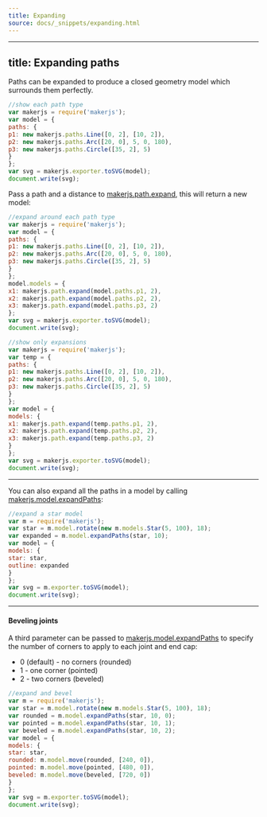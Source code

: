 ```yaml
---
title: Expanding
source: docs/_snippets/expanding.html
---
```


---
title: Expanding paths
---

Paths can be expanded to produce a closed geometry model which surrounds them perfectly.

```javascript
//show each path type
var makerjs = require('makerjs');
var model = {
paths: {
p1: new makerjs.paths.Line([0, 2], [10, 2]),
p2: new makerjs.paths.Arc([20, 0], 5, 0, 180),
p3: new makerjs.paths.Circle([35, 2], 5)
}
};
var svg = makerjs.exporter.toSVG(model);
document.write(svg);
```

Pass a path and a distance to [makerjs.path.expand](/docs/api/modules/makerjs.path.html#expand), this will return a new model:

```javascript
//expand around each path type
var makerjs = require('makerjs');
var model = {
paths: {
p1: new makerjs.paths.Line([0, 2], [10, 2]),
p2: new makerjs.paths.Arc([20, 0], 5, 0, 180),
p3: new makerjs.paths.Circle([35, 2], 5)
}
};
model.models = {
x1: makerjs.path.expand(model.paths.p1, 2),
x2: makerjs.path.expand(model.paths.p2, 2),
x3: makerjs.path.expand(model.paths.p3, 2)
};
var svg = makerjs.exporter.toSVG(model);
document.write(svg);
```
```javascript
//show only expansions
var makerjs = require('makerjs');
var temp = {
paths: {
p1: new makerjs.paths.Line([0, 2], [10, 2]),
p2: new makerjs.paths.Arc([20, 0], 5, 0, 180),
p3: new makerjs.paths.Circle([35, 2], 5)
}
};
var model = {
models: {
x1: makerjs.path.expand(temp.paths.p1, 2),
x2: makerjs.path.expand(temp.paths.p2, 2),
x3: makerjs.path.expand(temp.paths.p3, 2)
}
};
var svg = makerjs.exporter.toSVG(model);
document.write(svg);
```


---

You can also expand all the paths in a model by calling [makerjs.model.expandPaths](/docs/api/modules/makerjs.model.html#expandpaths):

```javascript
//expand a star model
var m = require('makerjs');
var star = m.model.rotate(new m.models.Star(5, 100), 18);
var expanded = m.model.expandPaths(star, 10);
var model = {
models: {
star: star,
outline: expanded
}
};
var svg = m.exporter.toSVG(model);
document.write(svg);
```


---

#### Beveling joints

A third parameter can be passed to [makerjs.model.expandPaths](/docs/api/modules/makerjs.model.html#expandpaths) to specify the number of corners to apply to each joint and end cap:

* 0 (default) - no corners (rounded)
* 1 - one corner (pointed)
* 2 - two corners (beveled)

```javascript
//expand and bevel
var m = require('makerjs');
var star = m.model.rotate(new m.models.Star(5, 100), 18);
var rounded = m.model.expandPaths(star, 10, 0);
var pointed = m.model.expandPaths(star, 10, 1);
var beveled = m.model.expandPaths(star, 10, 2);
var model = {
models: {
star: star,
rounded: m.model.move(rounded, [240, 0]),
pointed: m.model.move(pointed, [480, 0]),
beveled: m.model.move(beveled, [720, 0])
}
};
var svg = m.exporter.toSVG(model);
document.write(svg);
```
